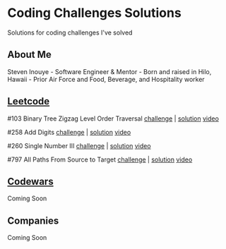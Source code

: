 # Coding Challenges Solutions
Solutions for coding challenges I've solved

## About Me
Steven Inouye -
Software Engineer & Mentor -
Born and raised in Hilo, Hawaii -
Prior Air Force and Food, Beverage, and Hospitality worker

## [Leetcode](https://leetcode.com)
#103 Binary Tree Zigzag Level Order Traversal
[challenge](https://leetcode.com/problems/binary-tree-zigzag-level-order-traversal/) |
[solution](https://github.com/steveninouye/Coding-Challenges-Solutions/tree/master/Leetcode/Binary_Tree_Zigzag_Level_Order_Traversal)
[video](https://youtu.be/ZH_RTdmcf00)

#258 Add Digits
[challenge](https://leetcode.com/problems/add-digits/) |
[solution](https://github.com/steveninouye/Coding-Challenges-Solutions/tree/master/Leetcode/Add_Digits)
[video](https://youtu.be/Ve8RBp-VxLQ)

#260 Single Number III
[challenge](https://leetcode.com/problems/single-number-iii/) |
[solution](https://github.com/steveninouye/Coding-Challenges-Solutions/tree/master/Leetcode/Single_Number_III)
[video](https://youtu.be/0G0gYWgcaT0)

#797 All Paths From Source to Target
[challenge](https://leetcode.com/problems/all-paths-from-source-to-target/) |
[solution](https://github.com/steveninouye/Coding-Challenges-Solutions/tree/master/Leetcode/All_Paths_From_Source_to_Target)
[video](https://youtu.be/kUlSmxK8wVM)

## [Codewars](https://www.codewars.com)

Coming Soon

## Companies

Coming Soon
